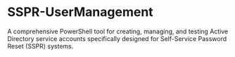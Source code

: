 # SSPR-UserManagement
A comprehensive PowerShell tool for creating, managing, and testing Active Directory service accounts specifically designed for Self-Service Password Reset (SSPR) systems.

